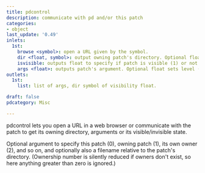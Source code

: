 ```yaml
---
title: pdcontrol
description: communicate with pd and/or this patch
categories:
- object
last_update: '0.49'
inlets:
  1st:
    browse <symbol>: open a URL given by the symbol.
    dir <float, symbol>: output owning patch's directory. Optional float sets level (0, this patch, 1, its owner, and so on). Optional symbol sets a folder relative to the directory.
    isvisible: outputs float to specify if patch is visible (1) or not (0).
    args <float>: outputs patch's argument. Optional float sets level (0, this patch, 1, its owner, and so on).
outlets:
  1st:
    list: list of args, dir symbol of visibility float.

draft: false
pdcategory: Misc

---
```


pdcontrol lets you open a URL in a web browser or communicate with the patch to get its owning directory, arguments or its visible/invisible state.

Optional argument to specify this patch (0), owning patch (1), its own owner (2), and so on, and optionally also a filename relative to the patch's directory. (Ownership number is silently reduced if owners don't exist, so here anything greater than zero is ignored.)